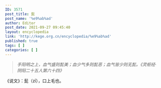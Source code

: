 ```yaml
---
ID: 3571
post_title: 髭
post_name: '%e9%ab%ad'
author: Editor
post_date: 2021-09-27 09:45:40
layout: encyclopedia
link: 'http://kege.org.cn/encyclopedia/%e9%ab%ad'
published: true
tags: [ ]
categories: [ ]
---
```

<blockquote><em>手阳明之上，血气盛则髭美；血少气多则髭恶；血气皆少则无髭。《灵枢经·阴阳二十五人第六十四》</em></blockquote>
《说文》：髭（zī），口上毛也。
